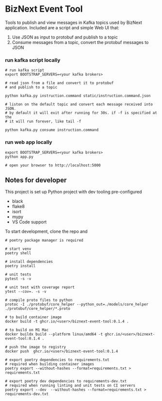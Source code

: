 # BizNext Event Tool
Tools to publish and view messages in Kafka topics used by BizNext application. Included are a script and simple Web UI that:

1. Use JSON as input to protobuf and publish to a topic
2. Consume messages from a topic, convert the protobuf messages to JSON



### run kafka script locally
```
# run kafka script
export BOOTSTRAP_SERVERS=<your kafka brokers>

# read json from a file and convert it to protobuf
# and publish to a topic

python kafka.py instruction.command static/instruction.command.json

# liston on the default topic and convert each message received into JSON.
# by default it will exit after running for 30s. if -f is specified at the 
# it will run forever, like tail -f 

python kafka.py consume instruction.command 

```

### run web app locally
```
export BOOTSTRAP_SERVERS=<your kafka brokers>
python app.py

# open your browser to http://localhost:5000
```

## Notes for developer
This project is set up Python project with dev tooling pre-configured

* black
* flake8
* isort
* mypy
* VS Code support

To start development, clone the repo and 
```
# poetry package manager is required

# start venv
poetry shell

# install dependencies
poetry install

# unit tests
pytest -s -v

# unit test with coverage report
ytest --cov=. -s -v

# compile proto files to python 
protoc -I ./protobuf/core_helper --python_out=./models/core_helper ./protobuf/core_helper/*.proto

# to build container image
docker build -t ghcr.io/<user>/biznext-event-tool:0.1.4 .

# to build on M1 Mac
docker buildx build --platform linux/amd64 -t ghcr.io/<user>/biznext-event-tool:0.1.4 .

# push the image to registry
docker push  ghcr.io/<user>/biznext-event-tool:0.1.4

# export poetry dependencies to requirements.txt
# required when building container images
poetry export --without-hashes --format=requirements.txt > requirements.txt

# export poetry dev dependencies to requirements-dev.txt
# required when running linting and unit tests on CI servers
poetry export --dev  --without-hashes --format=requirements.txt > requirements-dev.txt

```

